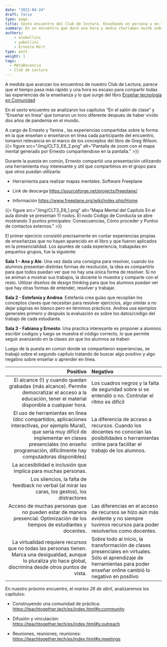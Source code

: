 ```yaml
---
date: "2022-04-24"
draft: false
type: page
title: Sexto encuentro del Club de lectura. Enseñando en persona y on-line. 
summary: En un encuentro que duró una hora y media charlamos mucho sobre los ultimos dos años dando clases on-line, las clases en persona, los pro y los contra.
authors: 
    - alebellini
    - yabellini
    - Ernesto Mirt
type: post
weight: 1
tags: 
  - MetaDocencia
  - Club de Lectura
---
```


A medida que avanzan los encuentros de nuestro Club de Lectura, parece que el tiempo pasa más rápido y una hora es escaso para compartir todas las experiencias de la enseñanza y lo que surge del libro [Enseñar tecnología en Comunidad](https://teachtogether.tech/es/index.html) 

En el sexto encuentro se analizaron los capítulos “En el salón de clase” y “Enseñar en línea” que tomaron un tono diferente después de haber vivido dos años de pandemia en el mundo. 

A cargo de Ernesto y Yanina , las experiencias compartidas sobre la forma en la que enseñan o enseñaron en línea cada participante del encuentro, tomaron relevancia en el marco de los conceptos del libro de Greg Wilson. 
{{< figure src="/img/CLT3_E6_2.png"  alt="Pantalla de zoom con el mapa mental generado por Ernesto compartiendose en la pantalla." >}}


Durante la puesta en común, Ernesto compartió una presentación utilizando una herramienta muy interesante y útil que compartimos en el grupo para que otros puedan utilizarla:

* Herramienta para realizar mapas mentales. Software Freeplane

* Link de descarga https://sourceforge.net/projects/freeplane/

* Información https://www.freeplane.org/wiki/index.php/Home


{{< figure src="/img/CLT3_E6_1.png"  alt="Mapa Mental del Capítulo En el aula donde se presentan 11 nodos.  El nodo Codigo de Conducta se abre mostrando 3 puntos principales: Consecuencias, Cómo proceder y Puntos de contactos externos." >}}

El primer ejercicio consistió precisamente en contar experiencias propias de enseñanzas que no  hayan aparecido en el libro y que fueron aplicados en la presencialidad. 
Los apuntes de cada experiencia, trabajadas en pequeños grupos, fue la siguiente: 

__Sala 1 - Ana y Ale__: Una vez dada una consigna para resolver, cuando los alumnos presentan distintas formas de resolución, la idea es compartirlo para que todos puedan ver que no hay una única forma de resolver. Si no se animan a mostrar sus trabajos, la docente lo muestra y comparte con el resto.
Utilizar diseños de design thinking para que los alumnos puedan ver que hay otras formas de entender, resolver y trabajar. 


__Sala 2 - Estefanía y Andrea__: Estefanía crea guías que recopilan los conceptos claves que necesitan para resolver ejercicios, algo similar a no dejar páginas en blanco pero en términos prácticos. Andrea usa ejemplos generales primero y después la evaluación es sobre los datos/código del trabajo de cada estudiante.

__Sala 3 - Fabiana y Ernesto__: Una practica interesante es proponer a alumnos escribir codigos y luego se muestra el código correcto, lo que permite seguir avanzando en la clases sin que los alumnos se traben


Luego de la puesta en común donde se compartieron experiencias, se trabajó sobre el segundo capítulo tratando de buscar algo positivo y algo negativo sobre enseñar o aprender en línea.

|  Positivo |  Negativo  |
| ---:  | :----------- | 
|El alcance (!) y cuando quedan grabadas (más alcance). Permite democratizar el acceso a la educación, tener el material disponible a cualquier hora. | Los cuadros negros y la falta de seguridad sobre si se entendió o no. Controlar el ritmo es difícil |
|El uso de herramientas en línea (doc compartidos, aplicaciones interactivas, por ejemplo Mural), que sería muy difícil de implementar en clases presenciales (no enseño programación, difícilmente hay computadoras disponibles)|La diferencia de acceso a recursos. Cuando los docentes no conocían las posibilidades o herramientas online para facilitar el trabajo de los alumnos.|
|La accesibilidad e inclusión que implica para muchas personas.
|Los silencios, la falta de feedback no verbal (al mirar las caras, los gestos), los distractores|
|Acceso de muchas personas que no pueden estar de manera presencial. Optimización de los tiempos de estudiantes y docentes.|Las diferencias en el acceso de recursos se hizo aún más evidente y no siempre tuvimos recursos para poder resolverlos como docentes.|
|La virtualidad requiere recursos que no todas las personas tienen.  Marca una desigualdad, aunque lo pluraliza ylo hace global, discrimina desde otros puntos de vista.|Sobre todo al inicio, la transformación de clases presenciales en virtuales. Sólo el aprendizaje de herramientas para poder enseñar online cambió lo negativo en positivo|

En nuestro próximo encuentro, el _martes 26 de abril_, analizaremos los capítulos: 

* Construyendo una comunidad de práctica: https://teachtogether.tech/es/index.html#s:community 

* Difusión y vinculación: https://teachtogether.tech/es/index.html#s:outreach 

* Reuniones, reuniones, reuniones: https://teachtogether.tech/es/index.html#s:meetings 
